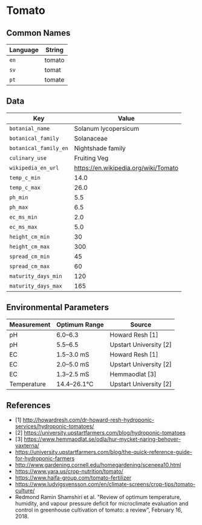 # Tomato

## Common Names

Language|String
-|-
`en`|tomato
`sv`|tomat
`pt`|tomate


## Data

Key|Value
-|-
`botanial_name`|Solanum lycopersicum
`botanical_family`|Solanaceae
`botanical_family_en`|Nightshade family
`culinary_use`|Fruiting Veg
`wikipedia_en_url`|https://en.wikipedia.org/wiki/Tomato
`temp_c_min`|14.0
`temp_c_max`|26.0
`ph_min`|5.5
`ph_max`|6.5
`ec_ms_min`|2.0
`ec_ms_max`|5.0
`height_cm_min`|30
`height_cm_max`|300
`spread_cm_min`|45
`spread_cm_max`|60
`maturity_days_min`|120
`maturity_days_max`|165


## Environmental Parameters

Measurement | Optimum Range | Source
--- | --- | ---
pH | 6.0–6.3 | Howard Resh [1]
pH | 5.5–6.5 | Upstart University [2]
EC | 1.5–3.0 mS | Howard Resh [1]
EC | 2.0–5.0 mS | Upstart University [2]
EC | 1.3–2.5 mS | Hemmaodlat [3]
Temperature | 14.4–26.1°C | Upstart University [2]


## References

* [1] http://howardresh.com/dr-howard-resh-hydroponic-services/hydroponic-tomatoes/
* [2] https://university.upstartfarmers.com/blog/hydroponic-tomatoes
* [3] https://www.hemmaodlat.se/odla/hur-mycket-naring-behover-vaxterna/
* https://university.upstartfarmers.com/blog/the-quick-reference-guide-for-hydroponic-farmers
* http://www.gardening.cornell.edu/homegardening/sceneea10.html
* https://www.yara.us/crop-nutrition/tomato/
* https://www.haifa-group.com/tomato-fertilizer
* https://www.ludvigsvensson.com/en/climate-screens/crop-tips/tomato-culture/
* Redmond Ramin Shamshiri et al. "Review of optimum temperature, humidity, and vapour pressure deficit for microclimate evaluation and control in greenhouse cultivation of tomato: a review", February 16, 2018.